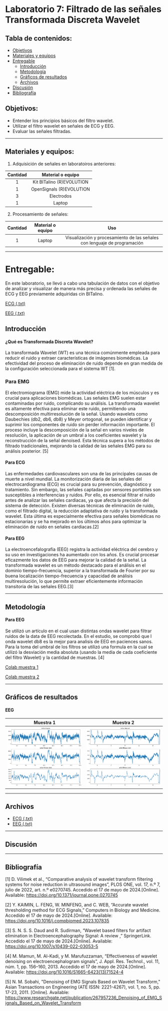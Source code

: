 # Laboratorio 7: Filtrado de las señales Transformada Discreta Wavelet

## Tabla de contenidos:
* [Objetivos](#objetivos)
* [Materiales y equipos](#materiales-y-equipos)
* [Entregable](#entregable)
  * [Introducción](#introducción)
  * [Metodología](#metodología)
  * [Gráficos de resultados](#gráficos-de-resultados)
  * [Archivos](#archivos)
* [Discusión](#discusión)
* [Bibliografía](#bibliografía)

## Objetivos:
- Entender los principios básicos del filtro wavelet.
- Utilizar el filtro wavelet en señales de ECG y EEG.
- Evaluar las señales filtradas.

---
## Materiales y equipos:
1. Adquisición de señales en laboratoiros anteriores:

|Cantidad|Material o equipo|
|:-----:|:-----:|
|1|Kit BITalino (R)EVOLUTION|
|1|OpenSignals (R)EVOLUTION |
|3|Electrodos|
|1|Laptop|

2. Procesamiento de señales:

|Cantidad|Material o equipo|Uso|
|:-----------:|:-----:|:-------:|
|1|Laptop|Visualización y procesamiento de las señales con lenguaje de programación|
---
# Entregable:
En este laboratorio, se llevó a cabo una tabulación de datos con el objetivo de analizar y visualizar de manera más precisa y ordenada las señales de ECG y EEG previamente adquiridas cin BITalino. 

 [ECG (.txt)](https://github.com/NadAbiO/IntroSeniales/blob/6abf1eb74153f9200835076af4d8b57692140198/ISB/Laboratorios/Lab7_Wavelet/ECG/bruno_reposo.txt)
 
 [EEG (.txt)](https://github.com/NadAbiO/IntroSeniales/blob/6abf1eb74153f9200835076af4d8b57692140198/ISB/Laboratorios/Lab7_Wavelet/EEG/bruno1.txt)

## Introducción

#### ¿Qué es Transformada Discreta Wavelet?

La transformada Wavelet (WT) es una técnica comúnmente empleada para reducir el ruido y extraer características de imágenes biomédicas. La efectividad del proceso de eliminación de ruido depende en gran medida de la configuración seleccionada para el sistema WT [1].

### Para EMG
El electromiograma (EMG) mide la actividad eléctrica de los músculos y es crucial para aplicaciones biomédicas. Las señales EMG suelen estar contaminadas por ruido, complicando su análisis. La transformada wavelet es altamente efectiva para eliminar este ruido, permitiendo una descomposición multirresolución de la señal. Usando wavelets como Daubechies (db2, db6, db8) y Meyer ortogonal, se pueden identificar y suprimir los componentes de ruido sin perder información importante. El proceso incluye la descomposición de la señal en varios niveles de resolución, la aplicación de un umbral a los coeficientes wavelet y la reconstrucción de la señal denoised. Esta técnica supera a los métodos de filtrado tradicionales, mejorando la calidad de las señales EMG para su análisis posterior. [5]

#### Para ECG
Las enfermedades cardiovasculares son una de las principales causas de muerte a nivel mundial. La monitorización diaria de las señales del electrocardiograma (ECG) es crucial para su prevención, diagnóstico y tratamiento. Sin embargo, las señales captadas por sensores portátiles son susceptibles a interferencias y ruidos. Por ello, es esencial filtrar el ruido antes de analizar las señales cardiacas, ya que afecta la precisión del sistema de detección. Existen diversas técnicas de eliminación de ruido, como el filtrado digital, la reducción adaptativa de ruido y la transformada wavelet. Esta última es especialmente efectiva para señales biomédicas no estacionarias y se ha mejorado en los últimos años para optimizar la eliminación de ruido en señales cardiacas.[2]

#### Para EEG
La electroencefalografía (EEG) registra la actividad eléctrica del cerebro y su uso en investigaciones ha aumentado con los años. Es crucial procesar eficazmente los datos de EEG para mejorar la calidad de la señal. La transformada wavelet es un método destacado para el análisis en el dominio tiempo-frecuencia, superior a la transformada de Fourier por su buena localización tiempo-frecuencia y capacidad de análisis multiresolución, lo que permite extraer eficientemente información transitoria de las señales EEG.[3]



---

## Metodología
#### Para EEG
Se utilizó un artículo en el cual usan distintas ondas wavelet para filtrar ruidos de la data de EEG recolectada. En el estudio, se comprobó que l onda wavelet db8 es la mejor para analisis de EEG en paciences sanos. 
Para la toma del umbral de los filtros se utilizó una formula en la cual se utilizó la desviación media absoluta (usando la media de cada coeficiente del filtro Wavelet) y la cantidad de muestras. [4]

[Colab muestra 1](https://colab.research.google.com/drive/1eUaBxhaQXpU8WfdU1FeMOJBCxhVQ00yy?usp=sharing)

[Colab muestra 2](https://colab.research.google.com/drive/1UXi7iKzdLzqB8rShkmAx6oaGnAhum5fr?usp=sharing)


---
## Gráficos de resultados
#### EEG

| Muestra 1 | Muestra 2 | 
|--------------|:------------:|
| ![w1](https://github.com/NadAbiO/IntroSeniales/blob/main/ISB/Laboratorios/Lab7_Wavelet/EEG/w1.png?raw=true) |  ![w4](https://github.com/NadAbiO/IntroSeniales/blob/main/ISB/Laboratorios/Lab7_Wavelet/EEG/w4.png?raw=true) |  


---
## Archivos
- [ECG (.txt)](https://github.com/NadAbiO/IntroSeniales/blob/6abf1eb74153f9200835076af4d8b57692140198/ISB/Laboratorios/Lab7_Wavelet/ECG/bruno_reposo.txt)
- [EEG (.txt)](https://github.com/NadAbiO/IntroSeniales/blob/6abf1eb74153f9200835076af4d8b57692140198/ISB/Laboratorios/Lab7_Wavelet/EEG/bruno1.txt)



---
## Discusión


---
## Bibliografía 

[1] D. Vilimek et al., “Comparative analysis of wavelet transform filtering systems for noise reduction in ultrasound images”, PLOS ONE, vol. 17, n.º 7, julio de 2022, art. n.º e0270745. Accedido el 17 de mayo de 2024.[Online]. Available: https://doi.org/10.1371/journal.pone.0270745

[2] Y. KAIMIN, L. FENG, W. MINFENG, and C. WEB, “Accurate wavelet thresholding method for ECG Signals,” Computers in Biology and Medicine. Accedido el 17 de mayo de 2024.[Online]. Available: https://doi.org/10.1016/j.compbiomed.2023.107835 

[3] S. N. S. S. Daud and R. Sudirman, “Wavelet based filters for artifact elimination in Electroencephalography Signal: A review ,” SpringerLink. Accedido el 17 de mayo de 2024.[Online]. Available: https://doi.org/10.1007/s10439-022-03053-5

[4]	M. Mamun, M. Al-Kadi, y M. Marufuzzaman, “Effectiveness of wavelet denoising on electroencephalogram signals”, J. Appl. Res. Technol., vol. 11, núm. 1, pp. 156–160, 2013. Accedido el 17 de mayo de 2024.[Online]. Available: https://doi.org/10.1016/S1665-6423(13)71524-4

[5] N. M. Sobahi, "Denoising of EMG Signals Based on Wavelet Transform," Asian Transactions on Engineering (ATE ISSN: 2221-4267), vol. 1, no. 5, pp. 17-23, 2011. [Online]. Available: https://www.researchgate.net/publication/267957236_Denoising_of_EMG_Signals_Based_on_Wavelet_Transform






